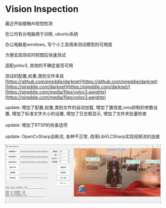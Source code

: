 # Vision Inspection

最近开始接触AI视觉检测<br>

在公司有台电脑用于训练, ubuntu系统<br>

办公电脑是windows, 写个小工具用来测试模型的可用度<br>

方便去现场实时抓图后快速测试<br>

适配yolov3, 其他的不确定是否可用<br>

测试的配置,权重,类别文件来自<br>
[https://github.com/pjreddie/darknet](https://github.com/pjreddie/darknet)<br>
[https://pjreddie.com/darknet](https://pjreddie.com/darknet/)<br>
[https://pjreddie.com/media/files/yolov3.weights](https://pjreddie.com/media/files/yolov3.weights)


update: 增加了配置,权重,类别文件的自动加载, 增加了置信度,nms抑制的参数设置, 增加了标准文字大小的设置, 增加了日志框显示, 增加了文件夹批量检查<br><br>
update: 增加了RTSP的检查选项<br><br>
update: OpenCvSharp会断流, 各种不正常, 改用LibVLCSharp实现视频流的连接<br><br>
![image](https://github.com/Amaury-GitHub/VisionInspection/blob/master/IMG/img1.png)<br>
